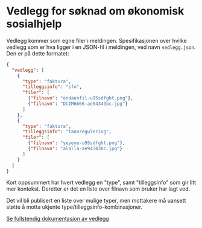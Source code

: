 Vedlegg for søknad om økonomisk sosialhjelp
===========================================

Vedlegg kommer som egne filer i meldingen. Spesifikasjonen over hvilke vedlegg som er hva ligger i en JSON-fil i meldingen, ved navn
`vedlegg.json`. Den er på dette formatet:

```json
{
  "vedlegg": [
    {
      "type": "faktura",
      "tilleggsinfo": "sfo",
      "filer": [
        {"filnavn": "endaenfil-u95sdfght.png"},
        {"filnavn": "DCIM6666-ae94343bc.jpg"}
      ]
    },
    {
      "type": "faktura",
      "tilleggsinfo": "tannregulering",
      "filer": [
        {"filnavn": "yeyeye-u95sdfght.png"},
        {"filnavn": "alalla-ae94343bc.jpg"}
      ]
    }
  ]
}
```

Kort oppsummert har hvert vedlegg en "type", samt "tilleggsinfo" som gir litt mer kontekst. Deretter er det en liste over filnavn som bruker har lagt ved.

Det vil bli publisert en liste over mulige typer, men mottakere må uansett støtte å motta ukjente type/tilleggsinfo-kombinasjoner.

[Se fullstendig dokumentasjon av vedlegg](https://navikt.github.io/soknadsosialhjelp-filformat/#/vedlegg/getvedlegg_json)
